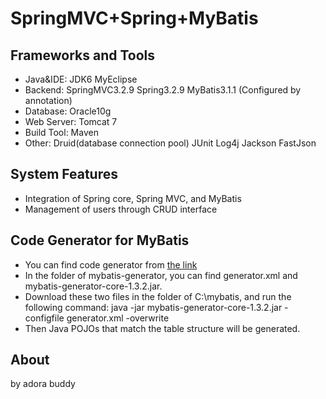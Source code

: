 SpringMVC+Spring+MyBatis
========================

Frameworks and Tools
-----------------------------------
* Java&IDE: JDK6 MyEclipse
* Backend:  SpringMVC3.2.9 Spring3.2.9 MyBatis3.1.1 (Configured by annotation)
* Database: Oracle10g
* Web Server: Tomcat 7
* Build Tool: Maven
* Other: Druid(database connection pool) JUnit Log4j Jackson FastJson

System Features
-----------------------------------
* Integration of Spring core, Spring MVC, and MyBatis
* Management of users through CRUD interface

Code Generator for MyBatis
-----------------------------------
* You can find code generator from [the link](http://mybatis.github.io/generator/)
* In the folder of mybatis-generator, you can find generator.xml and mybatis-generator-core-1.3.2.jar. 
* Download these two files in the folder of C:\mybatis, and run the following command:
  java -jar mybatis-generator-core-1.3.2.jar -configfile generator.xml -overwrite
* Then Java POJOs that match the table structure will be generated.

About
-----------------------------------
by adora buddy
